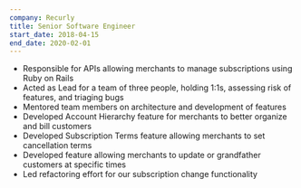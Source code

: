 ```yaml
--- 
company: Recurly
title: Senior Software Engineer
start_date: 2018-04-15
end_date: 2020-02-01
---
```


* Responsible for APIs allowing merchants to manage subscriptions using Ruby on Rails
* Acted as Lead for a team of three people, holding 1:1s, assessing risk of features, and triaging bugs
* Mentored team members on architecture and development of features
* Developed Account Hierarchy feature for merchants to better organize and bill customers
* Developed Subscription Terms feature allowing merchants to set cancellation terms
* Developed feature allowing merchants to update or grandfather customers at specific times
* Led refactoring effort for our subscription change functionality


